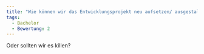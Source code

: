 ```yaml
---
title: "Wie können wir das Entwicklungsprojekt neu aufsetzen/ ausgestalten?"
tags:
  - Bachelor
  - Bewertung: 2
---
```


Oder sollten wir es killen?